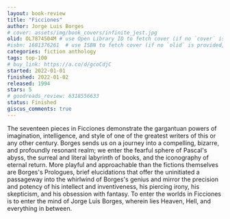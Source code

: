 ```yaml
---
layout: book-review
title: "Ficciones"
author: Jorge Luis Borges
# cover: assets/img/book_covers/infinite_jest.jpg
olid: OL7874504M # use Open Library ID to fetch cover (if no `cover` is provided)
#isbn: 1681376261  # use ISBN to fetch cover (if no `olid` is provided, dashes are optional)
categories: fiction anthology
tags: top-100
# buy_link: https://a.co/d/gcoCdjC
started: 2022-01-01
finished: 2022-01-02
released: 1994
stars: 5
# goodreads_review: 6318556633
status: Finished
giscus_comments: true
---
```


The seventeen pieces in Ficciones demonstrate the gargantuan powers of imagination, intelligence, and style of one of the greatest writers of this or any other century. Borges sends us on a journey into a compelling, bizarre, and profoundly resonant realm; we enter the fearful sphere of Pascal's abyss, the surreal and literal labyrinth of books, and the iconography of eternal return. More playful and approachable than the fictions themselves are Borges's Prologues, brief elucidations that offer the uninitiated a passageway into the whirlwind of Borges's genius and mirror the precision and potency of his intellect and inventiveness, his piercing irony, his skepticism, and his obsession with fantasy. To enter the worlds in Ficciones is to enter the mind of Jorge Luis Borges, wherein lies Heaven, Hell, and everything in between.
